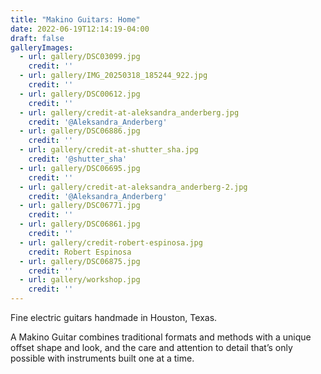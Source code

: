 ```yaml
---
title: "Makino Guitars: Home"
date: 2022-06-19T12:14:19-04:00
draft: false
galleryImages:
  - url: gallery/DSC03099.jpg
    credit: ''
  - url: gallery/IMG_20250318_185244_922.jpg
    credit: ''
  - url: gallery/DSC00612.jpg
    credit: ''
  - url: gallery/credit-at-aleksandra_anderberg.jpg
    credit: '@Aleksandra_Anderberg'
  - url: gallery/DSC06886.jpg
    credit: ''
  - url: gallery/credit-at-shutter_sha.jpg
    credit: '@shutter_sha'
  - url: gallery/DSC06695.jpg
    credit: ''
  - url: gallery/credit-at-aleksandra_anderberg-2.jpg
    credit: '@Aleksandra_Anderberg'
  - url: gallery/DSC06771.jpg
    credit: ''
  - url: gallery/DSC06861.jpg
    credit: ''
  - url: gallery/credit-robert-espinosa.jpg
    credit: Robert Espinosa
  - url: gallery/DSC06875.jpg
    credit: ''
  - url: gallery/workshop.jpg
    credit: ''
---
```


Fine electric guitars handmade in Houston, Texas.

A Makino Guitar combines traditional formats and methods with a unique offset shape and look, and the care and attention to detail that’s only possible with instruments built one at a time.
